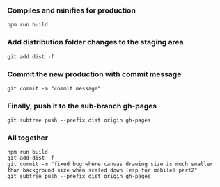 ### Compiles and minifies for production

```
npm run build
```

### Add distribution folder changes to the staging area

```
git add dist -f
```

### Commit the new production with commit message

```
git commit -m "commit message"
```

### Finally, push it to the sub-branch gh-pages

```
git subtree push --prefix dist origin gh-pages
```

### All together

```
npm run build
git add dist -f
git commit -m "fixed bug where canvas drawing size is much smaller than background size when scaled down (esp for mobile) part2"
git subtree push --prefix dist origin gh-pages

```
